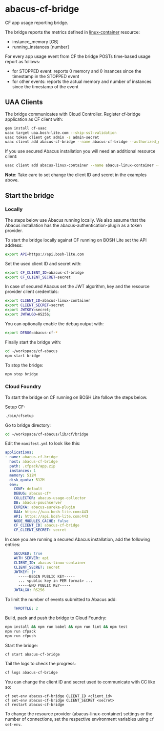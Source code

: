 abacus-cf-bridge
===

CF app usage reporting bridge.

The bridge reports the metrics defined in [linux-container](https://github.com/cloudfoundry-incubator/cf-abacus/blob/master/lib/plugins/provisioning/src/resources/linux-container.js) resource:
- instance_memory [GB]
- running_instances [number]
 
For every app usage event from CF the bridge POSTs time-based usage report as follows:
- for STOPPED event: reports 0 memory and 0 insances since the timestamp in the STOPPED event
- for other events: reports the actual memory and number of instances since the timestamp of the event

## UAA Clients

The bridge communicates with Cloud Controller. Register cf-bridge application as CF client with:
```bash
gem install cf-uaac
uaac target uaa.bosh-lite.com --skip-ssl-validation
uaac token client get admin -s admin-secret
uaac client add abacus-cf-bridge --name abacus-cf-bridge --authorized_grant_types client_credentials --authorities cloud_controller.admin --secret secret
```

If you use secured Abacus installation you will need an additional resource client:
```bash
uaac client add abacus-linux-container --name abacus-linux-container --authorized_grant_types client_credentials --authorities abacus.usage.linux-container.write,abacus.usage.linux-container.read --scope abacus.usage.linux-container.write,abacus.usage.linux-container.read --secret secret
```

**Note:** Take care to set change the client ID and secret in the examples above.

## Start the bridge

### Locally

The steps below use Abacus running locally. We also assume that the Abacus installation has the abacus-authentication-plugin as a token provider.

To start the bridge locally against CF running on BOSH Lite set the API address:
```bash
export API=https://api.bosh-lite.com
```

Set the used client ID and secret with:
```bash
export CF_CLIENT_ID=abacus-cf-bridge
export CF_CLIENT_SECRET=secret
```

In case of secured Abacus set the JWT algorithm, key and the resource provider client credentials:
```bash
export CLIENT_ID=abacus-linux-container
export CLIENT_SECRET=secret
export JWTKEY=secret;
export JWTALGO=HS256;
```

You can optionally enable the debug output with:
``` bash
export DEBUG=abacus-cf-*
```

Finally start the bridge with:
```bash
cd ~/workspace/cf-abacus
npm start bridge
```

To stop the bridge:
```bash
npm stop bridge
```

### Cloud Foundry

To start the bridge on CF running on BOSH Lite follow the steps below.

Setup CF:
```bash
./bin/cfsetup
```
Go to bridge directory:
```bash
cd ~/workspace/cf-abacus/lib/cf/bridge
```

Edit the `manifest.yml` to look like this:
```yml
applications:
- name: abacus-cf-bridge
  host: abacus-cf-bridge
  path: .cfpack/app.zip
  instances: 1
  memory: 512M
  disk_quota: 512M
  env:
    CONF: default
    DEBUG: abacus-cf*
    COLLECTOR: abacus-usage-collector
    DB: abacus-pouchserver
    EUREKA: abacus-eureka-plugin
    UAA: https://uaa.bosh-lite.com:443
    API: https://api.bosh-lite.com:443
    NODE_MODULES_CACHE: false
    CF_CLIENT_ID: abacus-cf-bridge
    CF_CLIENT_SECRET: secret
```

In case you are running a secured Abacus installation, add the following entries:
```yml
    SECURED: true
    AUTH_SERVER: api
    CLIENT_ID: abacus-linux-container
    CLIENT_SECRET: secret
    JWTKEY: |+
      -----BEGIN PUBLIC KEY-----
      ... <public key in PEM format> ... 
      -----END PUBLIC KEY-----
    JWTALGO: RS256
```

To limit the number of events submitted to Abacus add:
```yml
    THROTTLE: 2
```

Build, pack and push the bridge to Cloud Foundry:
```bash
npm install && npm run babel && npm run lint && npm test
npm run cfpack
npm run cfpush
```

Start the bridge:
```bash
cf start abacus-cf-bridge
```

Tail the logs to check the progress:
```bash
cf logs abacus-cf-bridge
```

You can change the client ID and secret used to communicate with CC like so:
```
cf set-env abacus-cf-bridge CLIENT_ID <client_id>
cf set-env abacus-cf-bridge CLIENT_SECRET <secret>
cf restart abacus-cf-bridge
```

To change the resource provider (abacus-linux-container) settings or the number of connections, set the respective environment variables using `cf set-env`.
